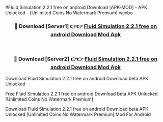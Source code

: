 #Fluid Simulation 2.2.1 free on android Download [APK-MOD] - APK Unlocked - [Unlimited Coins No Watermark Premium] wcxbo



<div align="center">

<h3>🔴 Download [Server1] 👉👉 <a href="https://momento.my/?title=Fluid_Simulation_2.2.1_free_on_android_Download">Fluid Simulation 2.2.1 free on android Download Mod Apk</a></h3><br>

<h3>🔴 Download [Server2] 👉👉 <a href="https://momento.my/?title=Fluid_Simulation_2.2.1_free_on_android_Download">Fluid Simulation 2.2.1 free on android Download Mod Apk</a></h3>
</div>



Download Fluid Simulation 2.2.1 free on android Download beta APK Unlocked

Free Fluid Simulation 2.2.1 free on android Download beta APK Unlocked [Unlimited Coins No Watermark Premium]

Download Fluid Simulation 2.2.1 free on android Download beta APK Unlocked [Unlimited Coins No Watermark Premium] Mod For Android
